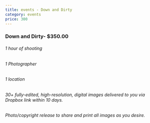 ```yaml
---
title: events - Down and Dirty
category: events
price: 300
---
```

### Down and Dirty- $350.00

###### 1 hour of shooting

###### 1 Photographer

###### 1 location

###### 30+ fully-edited, high-resolution, digital images delivered to you via Dropbox link within 10 days.

###### Photo/copyright release to share and print all images as you desire.